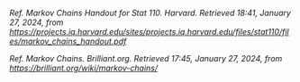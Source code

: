 _Ref._ _Markov Chains Handout for Stat 110. Harvard. Retrieved 18:41, January 27, 2024, from https://projects.iq.harvard.edu/sites/projects.iq.harvard.edu/files/stat110/files/markov_chains_handout.pdf_

_Ref._ _Markov Chains. Brilliant.org. Retrieved 17:45, January 27, 2024, from https://brilliant.org/wiki/markov-chains/_
